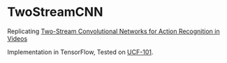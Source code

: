 # TwoStreamCNN
Replicating [Two-Stream Convolutional Networks for Action Recognition in Videos](https://papers.nips.cc/paper/5353-two-stream-convolutional-networks-for-action-recognition-in-videos.pdf)

Implementation in TensorFlow, Tested on [UCF-101](http://crcv.ucf.edu/papers/UCF101_CRCV-TR-12-01.pdf).
